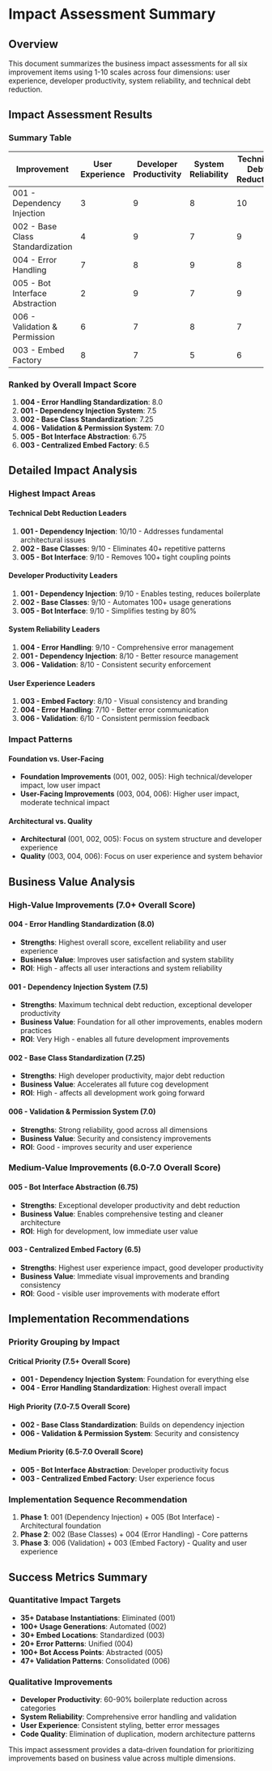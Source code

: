 # Impact Assessment Summary

## Overview
This document summarizes the business impact assessments for all six improvement items using 1-10 scales across four dimensions: user experience, developer productivity, system reliability, and technical debt reduction.

## Impact Assessment Results

### Summary Table

| Improvement                      | User Experience | Developer Productivity | System Reliability | Technical Debt Reduction | Overall Score |
| -------------------------------- | --------------- | ---------------------- | ------------------ | ------------------------ | ------------- |
| 001 - Dependency Injection       | 3               | 9                      | 8                  | 10                       | **7.5**       |
| 002 - Base Class Standardization | 4               | 9                      | 7                  | 9                        | **7.25**      |
| 004 - Error Handling             | 7               | 8                      | 9                  | 8                        | **8.0**       |
| 005 - Bot Interface Abstraction  | 2               | 9                      | 7                  | 9                        | **6.75**      |
| 006 - Validation & Permission    | 6               | 7                      | 8                  | 7                        | **7.0**       |
| 003 - Embed Factory              | 8               | 7                      | 5                  | 6                        | **6.5**       |

### Ranked by Overall Impact Score

1. **004 - Error Handling Standardization**: 8.0
2. **001 - Dependency Injection System**: 7.5  
3. **002 - Base Class Standardization**: 7.25
4. **006 - Validation & Permission System**: 7.0
5. **005 - Bot Interface Abstraction**: 6.75
6. **003 - Centralized Embed Factory**: 6.5

## Detailed Impact Analysis

### Highest Impact Areas

#### Technical Debt Reduction Leaders
1. **001 - Dependency Injection**: 10/10 - Addresses fundamental architectural issues
2. **002 - Base Classes**: 9/10 - Eliminates 40+ repetitive patterns
3. **005 - Bot Interface**: 9/10 - Removes 100+ tight coupling points

#### Developer Productivity Leaders  
1. **001 - Dependency Injection**: 9/10 - Enables testing, reduces boilerplate
2. **002 - Base Classes**: 9/10 - Automates 100+ usage generations
3. **005 - Bot Interface**: 9/10 - Simplifies testing by 80%

#### System Reliability Leaders
1. **004 - Error Handling**: 9/10 - Comprehensive error management
2. **001 - Dependency Injection**: 8/10 - Better resource management
3. **006 - Validation**: 8/10 - Consistent security enforcement

#### User Experience Leaders
1. **003 - Embed Factory**: 8/10 - Visual consistency and branding
2. **004 - Error Handling**: 7/10 - Better error communication
3. **006 - Validation**: 6/10 - Consistent permission feedback

### Impact Patterns

#### Foundation vs. User-Facing
- **Foundation Improvements** (001, 002, 005): High technical/developer impact, low user impact
- **User-Facing Improvements** (003, 004, 006): Higher user impact, moderate technical impact

#### Architectural vs. Quality
- **Architectural** (001, 002, 005): Focus on system structure and developer experience
- **Quality** (003, 004, 006): Focus on user experience and system behavior

## Business Value Analysis

### High-Value Improvements (7.0+ Overall Score)

#### 004 - Error Handling Standardization (8.0)
- **Strengths**: Highest overall score, excellent reliability and user experience
- **Business Value**: Improves user satisfaction and system stability
- **ROI**: High - affects all user interactions and system reliability

#### 001 - Dependency Injection System (7.5)  
- **Strengths**: Maximum technical debt reduction, exceptional developer productivity
- **Business Value**: Foundation for all other improvements, enables modern practices
- **ROI**: Very High - enables all future development improvements

#### 002 - Base Class Standardization (7.25)
- **Strengths**: High developer productivity, major debt reduction
- **Business Value**: Accelerates all future cog development
- **ROI**: High - affects all development work going forward

#### 006 - Validation & Permission System (7.0)
- **Strengths**: Strong reliability, good across all dimensions
- **Business Value**: Security and consistency improvements
- **ROI**: Good - improves security and user experience

### Medium-Value Improvements (6.0-7.0 Overall Score)

#### 005 - Bot Interface Abstraction (6.75)
- **Strengths**: Exceptional developer productivity and debt reduction
- **Business Value**: Enables comprehensive testing and cleaner architecture
- **ROI**: High for development, low immediate user value

#### 003 - Centralized Embed Factory (6.5)
- **Strengths**: Highest user experience impact, good developer productivity
- **Business Value**: Immediate visual improvements and branding consistency
- **ROI**: Good - visible user improvements with moderate effort

## Implementation Recommendations

### Priority Grouping by Impact

#### Critical Priority (7.5+ Overall Score)
- **001 - Dependency Injection System**: Foundation for everything else
- **004 - Error Handling Standardization**: Highest overall impact

#### High Priority (7.0-7.5 Overall Score)  
- **002 - Base Class Standardization**: Builds on dependency injection
- **006 - Validation & Permission System**: Security and consistency

#### Medium Priority (6.5-7.0 Overall Score)
- **005 - Bot Interface Abstraction**: Developer productivity focus
- **003 - Centralized Embed Factory**: User experience focus

### Implementation Sequence Recommendation

1. **Phase 1**: 001 (Dependency Injection) + 005 (Bot Interface) - Architectural foundation
2. **Phase 2**: 002 (Base Classes) + 004 (Error Handling) - Core patterns
3. **Phase 3**: 006 (Validation) + 003 (Embed Factory) - Quality and user experience

## Success Metrics Summary

### Quantitative Impact Targets
- **35+ Database Instantiations**: Eliminated (001)
- **100+ Usage Generations**: Automated (002)  
- **30+ Embed Locations**: Standardized (003)
- **20+ Error Patterns**: Unified (004)
- **100+ Bot Access Points**: Abstracted (005)
- **47+ Validation Patterns**: Consolidated (006)

### Qualitative Improvements
- **Developer Productivity**: 60-90% boilerplate reduction across categories
- **System Reliability**: Comprehensive error handling and validation
- **User Experience**: Consistent styling, better error messages
- **Code Quality**: Elimination of duplication, modern architecture patterns

This impact assessment provides a data-driven foundation for prioritizing improvements based on business value across multiple dimensions.
